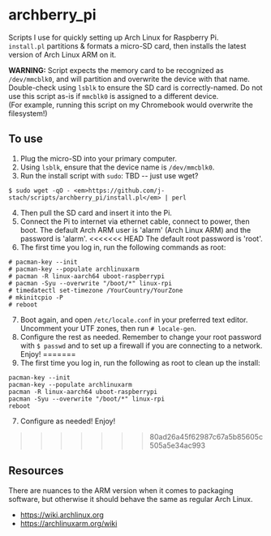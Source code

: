 
# archberry_pi
Scripts I use for quickly setting up Arch Linux for Raspberry Pi. <br>
`install.pl` partitions & formats a micro-SD card, 
then installs the latest version of Arch Linux ARM on it. <br>

**WARNING:** Script expects the memory card to be recognized as `/dev/mmcblk0`,
and will partition and overwrite the device with that name. <br>
Double-check using `lsblk` to ensure the SD card is correctly-named. 
Do not use this script as-is if `mmcblk0` is assigned to a different device. <br>
(For example, running this script on my Chromebook would overwrite the filesystem!) <br>


## To use
1. Plug the micro-SD into your primary computer. 
2. Using `lsblk`, ensure that the device name is `/dev/mmcblk0`.
3. Run the install script with `sudo`: TBD -- just use wget?
```
$ sudo wget -qO - <em>https://github.com/j-stach/scripts/archberry_pi/install.pl</em> | perl
```
4. Then pull the SD card and insert it into the Pi.
5. Connect the Pi to internet via ethernet cable, connect to power, then boot. 
The default Arch ARM user is 'alarm' (Arch Linux ARM) and the password is 'alarm'.
<<<<<<< HEAD
The default root password is 'root'.
6. The first time you log in, run the following commands as root:
```
# pacman-key --init
# pacman-key --populate archlinuxarm
# pacman -R linux-aarch64 uboot-raspberrypi
# pacman -Syu --overwrite "/boot/*" linux-rpi
# timedatectl set-timezone /YourCountry/YourZone
# mkinitcpio -P
# reboot
```
7. Boot again, and open `/etc/locale.conf` in your preferred text editor. 
Uncomment your UTF zones, then run `# locale-gen`.
8. Configure the rest as needed. Remember to change your root password with `$ passwd` 
and to set up a firewall if you are connecting to a network. Enjoy!
=======
6. The first time you log in, run the following as root to clean up the install:
```
pacman-key --init
pacman-key --populate archlinuxarm
pacman -R linux-aarch64 uboot-raspberrypi
pacman -Syu --overwrite "/boot/*" linux-rpi
reboot
```
7. Configure as needed! Enjoy!
>>>>>>> 80ad26a45f62987c67a5b85605c505a5e34ac993

## Resources
There are nuances to the ARM version when it comes to packaging software, 
but otherwise it should behave the same as regular Arch Linux. <br>
- https://wiki.archlinux.org
- https://archlinuxarm.org/wiki







